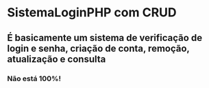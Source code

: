 # SistemaLoginPHP com CRUD
 ## É basicamente um sistema de verificação de login e senha, criação de conta, remoção, atualização e consulta
 ### Não está 100%!
